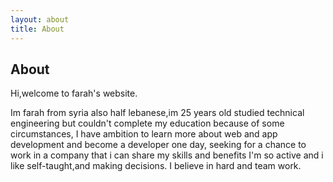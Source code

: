 ```yaml
---
layout: about
title: About
---
```


## About

Hi,welcome to farah's website.

Im farah from syria also half lebanese,im 25 years old studied technical engineering but couldn't complete my education because of some circumstances,
I have ambition to learn more about web and app development and become a developer one day,
seeking for a chance to work in a company that i can share my skills and benefits
I'm so active and i like self-taught,and making decisions.
I believe in hard and team work.
